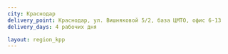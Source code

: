 ```yaml
---
city: Краснодар
delivery_point: Краснодар, ул. Вишняковой 5/2, база ЦМТО, офис 6-13
delivery_days: 4 рабочих дня

layout: region_kpp
---
```

